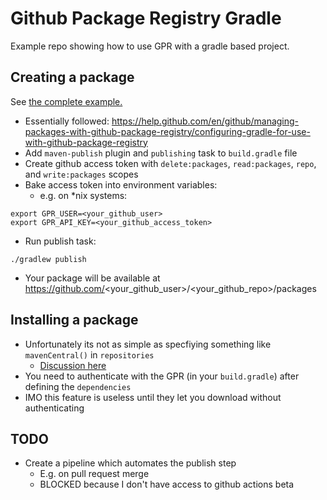 # Github Package Registry Gradle 

Example repo showing how to use GPR with a gradle based project.

## Creating a package
See [the complete example.](gpr-example)

- Essentially followed: https://help.github.com/en/github/managing-packages-with-github-package-registry/configuring-gradle-for-use-with-github-package-registry
- Add `maven-publish` plugin and `publishing` task to `build.gradle` file
- Create github access token with `delete:packages`, `read:packages`, `repo`, and `write:packages` scopes
- Bake access token into environment variables:
  - e.g. on *nix systems:
```
export GPR_USER=<your_github_user>
export GPR_API_KEY=<your_github_access_token>
```

- Run publish task:
```
./gradlew publish
```

- Your package will be available at https://github.com/<your_github_user>/<your_github_repo>/packages

## Installing a package
- Unfortunately its not as simple as specfiying something like `mavenCentral()` in `repositories`
  - [Discussion here](https://github.community/t5/GitHub-API-Development-and/Download-from-Github-Package-Registry-without-authentication/m-p/35255/highlight/true#M3293)
- You need to authenticate with the GPR (in your `build.gradle`) after defining the `dependencies`
- IMO this feature is useless until they let you download without authenticating

## TODO
- Create a pipeline which automates the publish step
  - E.g. on pull request merge
  - BLOCKED because I don't have access to github actions beta
